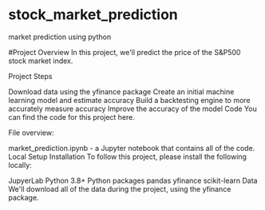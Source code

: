 # stock_market_prediction
market prediction using python

#Project Overview
In this project, we'll predict the price of the S&P500 stock market index.

Project Steps

Download data using the yfinance package
Create an initial machine learning model and estimate accuracy
Build a backtesting engine to more accurately measure accuracy
Improve the accuracy of the model
Code
You can find the code for this project here.

File overview:

market_prediction.ipynb - a Jupyter notebook that contains all of the code.
Local Setup
Installation
To follow this project, please install the following locally:

JupyerLab
Python 3.8+
Python packages
pandas
yfinance
scikit-learn
Data
We'll download all of the data during the project, using the yfinance package.

